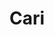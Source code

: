 ---
title: "Cari"
slug: "search"
layout: "search"
outputs:
    - html
    - json
    - rss
menu:
    main:
        weight: 3
        params: 
            icon: search
---